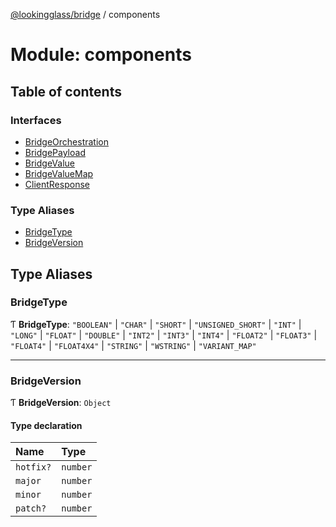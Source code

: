 [@lookingglass/bridge](../README.md) / components

# Module: components

## Table of contents

### Interfaces

- [BridgeOrchestration](../interfaces/components.BridgeOrchestration.md)
- [BridgePayload](../interfaces/components.BridgePayload.md)
- [BridgeValue](../interfaces/components.BridgeValue.md)
- [BridgeValueMap](../interfaces/components.BridgeValueMap.md)
- [ClientResponse](../interfaces/components.ClientResponse.md)

### Type Aliases

- [BridgeType](components.md#bridgetype)
- [BridgeVersion](components.md#bridgeversion)

## Type Aliases

### BridgeType

Ƭ **BridgeType**: ``"BOOLEAN"`` \| ``"CHAR"`` \| ``"SHORT"`` \| ``"UNSIGNED_SHORT"`` \| ``"INT"`` \| ``"LONG"`` \| ``"FLOAT"`` \| ``"DOUBLE"`` \| ``"INT2"`` \| ``"INT3"`` \| ``"INT4"`` \| ``"FLOAT2"`` \| ``"FLOAT3"`` \| ``"FLOAT4"`` \| ``"FLOAT4X4"`` \| ``"STRING"`` \| ``"WSTRING"`` \| ``"VARIANT_MAP"``

___

### BridgeVersion

Ƭ **BridgeVersion**: `Object`

#### Type declaration

| Name | Type |
| :------ | :------ |
| `hotfix?` | `number` |
| `major` | `number` |
| `minor` | `number` |
| `patch?` | `number` |
